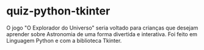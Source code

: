 # quiz-python-tkinter
O jogo "O Explorador do Universo" seria voltado para crianças que desejam aprender sobre Astronomia de uma forma divertida e interativa. Foi feito em Linguagem Python e com a biblioteca Tkinter.
